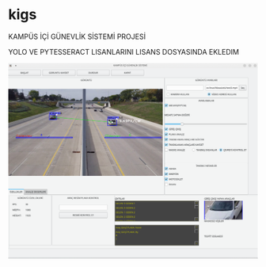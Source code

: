 # kigs
KAMPÜS İÇİ GÜNEVLİK SİSTEMİ PROJESİ

YOLO VE PYTESSERACT LISANLARINI LISANS DOSYASINDA EKLEDIM

<p align="center">
  <img src="Screenshot1.png" width="650" title="aciklama">
</p>



